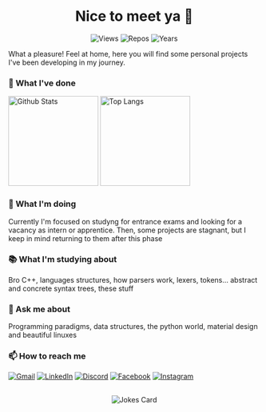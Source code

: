 <h1 align="center">Nice to meet ya 👋</h1>

<p align="center">
  <img src="https://komarev.com/ghpvc/?username=ntaraujo&label=Views" alt="Views">
  <img src="https://badges.pufler.dev/repos/ntaraujo" alt="Repos"></a>
  <img src="https://badges.pufler.dev/years/ntaraujo" alt="Years"></a>
</p>

What a pleasure! Feel at home, here you will find some personal projects I've been developing in my journey.

### 🌱 What I've done

<div>
  <img height="180em" src="https://github-readme-stats.vercel.app/api?username=ntaraujo&show_icons=true&count_private=true&custom_title=GitHub Stats&include_all_commits=true&hide_border=true&border_radius=0&bg_color=10,0077b5,d14836&title_color=ffffff&text_color=ffffff&icon_color=ffffff&hide_title=true" alt="Github Stats">
  <img height="180m" src="https://github-readme-stats.vercel.app/api/top-langs/?username=ntaraujo&layout=compact&langs_count=10&hide_border=true&border_radius=0&bg_color=10,6f7db0,e4405f&title_color=ffffff&text_color=ffffff" alt="Top Langs">
</div>

### 🔨 What I'm doing

Currently I'm focused on studyng for entrance exams and looking for a vacancy as intern or apprentice. Then, some projects are stagnant, but I keep in mind returning to them after this phase

### 📚 What I'm studying about

Bro C++, languages structures, how parsers work, lexers, tokens... abstract and concrete syntax trees, these stuff

### 💬 Ask me about

Programming paradigms, data structures, the python world, material design and beautiful linuxes

### 📫 How to reach me

[![Gmail](https://img.shields.io/badge/Gmail-D14836?style=for-the-badge&logo=gmail&logoColor=white)](mailto:nathanaraujoerocha@gmail.com)
[![LinkedIn](https://img.shields.io/badge/linkedin-%230077B5.svg?style=for-the-badge&logo=linkedin&logoColor=white)](https://linkedin.com/in/ntaraujo)
[![Discord](https://img.shields.io/badge/Discord-%237289DA.svg?style=for-the-badge&logo=discord&logoColor=white)](https://discord.com/users/436571759047606273)
[![Facebook](https://img.shields.io/badge/Facebook-%231877F2.svg?style=for-the-badge&logo=Facebook&logoColor=white)](https://fb.com/ntaraujo1)
[![Instagram](https://img.shields.io/badge/Instagram-%23E4405F.svg?style=for-the-badge&logo=Instagram&logoColor=white)](https://instagram.com/ntaraujo1)


##

<p align="center">
  <img src="https://readme-jokes.vercel.app/api?bgColor=%23ffffff&borderColor=%23e1e4e8&qColor=%2324292e&aColor=%2324292e&textColor=%23363a3f&codeColor=%232a7edc" alt="Jokes Card">
</p>

<!--
**ntaraujo/ntaraujo** is a ✨ _special_ ✨ repository because its `README.md` (this file) appears on your GitHub profile.

Here are some ideas to get you started:

- 🔭 I’m currently working on ...
- 🌱 I’m currently learning ...
- 👯 I’m looking to collaborate on ...
- 🤔 I’m looking for help with ...
- 💬 Ask me about ...
- 📫 How to reach me: ...
- 😄 Pronouns: ...
- ⚡ Fun fact: ...
&bg_color=0d1117&title_color=ffffff&text_color=c3cbd3&icon_color=2e8bf6&border_color=30363d
&bg_color=0d1117&title_color=ffffff&text_color=c3cbd3&border_color=30363d
![views](https://komarev.com/ghpvc/?username=ntaraujo&label=profile%20views&style=flat-square)

![profile views](https://komarev.com/ghpvc/?username=ntaraujo&label=profile%20views%20%20%20%20%20%20%20%20%20%20%20%20%20%20%20%20%20%20%20%20%20%20%20%20%20%20%20%20%20%20%20%20%20%20%20%20%20%20%20%20%20%20%20%20%20%20%20%20%20%20%20%20%20%20%20%20%20%20%20%20%20%20%20%20%20%20&style=flat-square&color=1877f2)

![Views](https://komarev.com/ghpvc/?username=ntaraujo&label=Views)
![Repos](https://badges.pufler.dev/repos/ntaraujo)
![Years](https://badges.pufler.dev/years/ntaraujo)

![Contribution Grid](https://github.com/ntaraujo/ntaraujo/blob/output/github-contribution-grid-snake.svg)
-->
